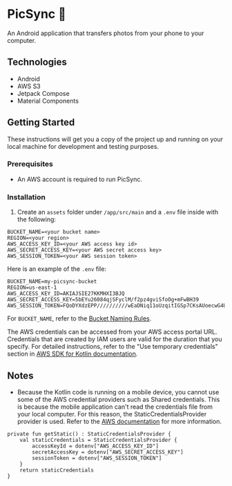# PicSync 📸

An Android application that transfers photos from your phone to your computer.

## **Technologies**

- Android
- AWS S3
- Jetpack Compose
- Material Components

## **Getting Started**

These instructions will get you a copy of the project up and running on your local machine for development and testing purposes.

### **Prerequisites**

- An AWS account is required to run PicSync.

### **Installation**

1. Create an `assets` folder under `/app/src/main` and a `.env` file inside with the following:

```
BUCKET_NAME=<your bucket name>
REGION=<your region>
AWS_ACCESS_KEY_ID=<your AWS access key id>
AWS_SECRET_ACCESS_KEY=<your AWS secret access key>
AWS_SESSION_TOKEN=<your AWS session token>
```

Here is an example of the `.env` file:

```
BUCKET_NAME=my-picsync-bucket
REGION=us-east-1
AWS_ACCESS_KEY_ID=AKIAJSIE27KKMHXI3BJQ
AWS_SECRET_ACCESS_KEY=5bEYu26084qjSFyclM/f2pz4gviSfoOg+mFwBH39
AWS_SESSION_TOKEN=FQoDYXdzEPP//////////wEaDNiq11oUzqitIGSp7CKsAUoecwG4UGUhDYbo+leOoCr69T3zjxc3P4P0GM5nnHk7GX/qWtHngiwZ+qKTMsaB2LjyyR47CuAe8GZi2UKEk6aL5wyI3ZCZhUe+lRCBnG7bfPMtJ+70Ojyy6WfMdWaQwExFa/F8WfP2vChsJ3rO5zioqWkzT7qFyBK+qqhSFF7dmKzdYHW3mtfILjqeoLRmcjouNRGHdI/zdA6lZtiRKP4X0uDcEKzsfg/Z8Koow4Sl2QU=
```

For `BUCKET_NAME`, refer to the [Bucket Naming Rules](https://docs.aws.amazon.com/AmazonS3/latest/userguide/bucketnamingrules.html).

The AWS credentials can be accessed from your AWS access portal URL. Credentials that are created by IAM users are valid for the duration that you specify.
For detailed instructions, refer to the "Use temporary credentials" section in [AWS SDK for Kotlin documentation](https://docs.aws.amazon.com/sdk-for-kotlin/latest/developer-guide/setup-basic-onetime-setup.html).

## **Notes**

- Because the Kotlin code is running on a mobile device, you cannot use some of the AWS credential providers such as Shared credentials. This is because the mobile application can't read the credentials file from your local computer. For this reason, the StaticCredentialsProvider provider is used. Refer to the [AWS documentation](https://github.com/awsdocs/aws-doc-sdk-examples/tree/main/kotlin/usecases/subpub_app_android) for more information.
```
private fun getStatic() : StaticCredentialsProvider {
    val staticCredentials = StaticCredentialsProvider {
        accessKeyId = dotenv["AWS_ACCESS_KEY_ID"]
        secretAccessKey = dotenv["AWS_SECRET_ACCESS_KEY"]
        sessionToken = dotenv["AWS_SESSION_TOKEN"]
    }
    return staticCredentials
}
```

